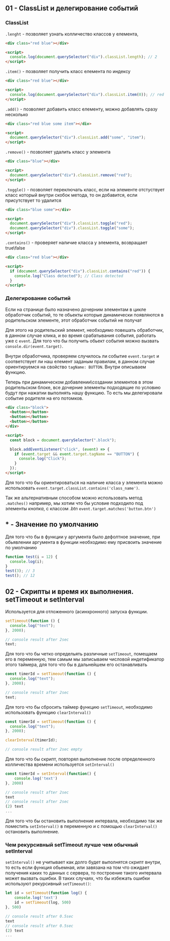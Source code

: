 ## 01 - ClassList и делегирование событий

### ClassList

`.lenght` - позволяет узнать колличество классов у елемента,

```html
<div class="red blue"></div>

<script>
  console.log(document.querySelector("div").classList.length); // 2
</script>
```

`.item()` - позволяет получить класс елемента по индексу

```html
<div class="red blue"></div>

<script>
  console.log(document.querySelector("div").classList.item(0)); // red
</script>
```

`.add()` - позволяет добавить класс елементу, можно добавлять сразу несколько

```html
<div class="red blue some item"></div>

<script>
  document.querySelector("div").classList.add("some", "item");
</script>
```

`.remove()` - позволяет удалить класс у элемента

```html
<div class="blue"></div>

<script>
  document.querySelector("div").classList.remove("red");
</script>
```

`.toggle()` - позволяет переключать класс, если на элементе отстуствует класс который внутри скобок метода, то он добавится, если присутствует то удалится

```html
<div class="blue some"></div>

<script>
  document.querySelector("div").classList.toggle("red");
  document.querySelector("div").classList.toggle("some");
</script>
```

`.contains()` - проверяет наличие класса у элемента, возвращает true\false

```html
<div class="red blue"></div>

<script>
  if (document.querySelector("div").classList.contains("red")) {
    console.log("Class detected"); // Class detected
  }
</script>
```

### Делегирование событий

Если на странице было назначено дочерним элементам в цикле обработчик событий, то те обьекты которые динамически появляются в родительском элементе, этот обработчик событий не получат

Для этого на родительский элемент, необходимо повешать обработчик, в данном случае клика, и во время срабатывания события, работать уже с `event`. Для того что бы получить обьект события можно вызвать `console.dir(event.target)`.

Внутри обработчика, проверяем случилось ли событие `event.target` и соответствует ли наш елемент заданым правилам, в данном случае ориентируемся на свойство `tagName: BUTTON`. Внутри описываем функцию.

Теперь при динамическом добавлении\создании элементов в этом родительском блоке, все дочерние элементы подходящие по условию будут при нажатии выполнять нашу функцию. То есть мы делегировали событие родителя на его потомков.

```html
<div class="block">
  <button></button>
  <button></button>
  <button></button>
</div>

<script>
  const block = document.querySelector(".block");

  block.addEventListener("click", (event) => {
    if (event.target && event.target.tagName == "BUTTON") {
      console.log("Click");
    }
  });
</script>
```

Для того что бы ориентироваться на наличие класса у элемента можно использовать `event.target.classList.contains('class_name')`.

Так же альтернативным способом можно использовать метод `.matches()` например, мы хотим что бы условие подходило под элементы _кнопка_, с классом _.btn_
`event.target.matches('button.btn')`

## \* - Значение по умолчанию

Для того что бы в функции у аргумента было дефолтное значение, при обьявлении аргумента в функции необходимо ему присвоить значение по умолчанию

```javascript
function test(i = 12) {
  console.log(i);
}
test(3); // 3
test(); // 12
```

## 02 - Скрипты и время их выполнения. setTimeout и setInterval

Используется для отложенного (асинхронного) запуска функции.

```javascript
setTimeout(function () {
  console.log("text");
}, 2000);

// console result after 2sec
text;
```

Для того что бы четко определьять различные `setTimeout`, помещаем его в переменную, тем самым мы записываем числовой индетификатор этого таймера, для того что бы в дальнейшем его останавливать

```javascript
const timerId = setTimeout(function () {
  console.log("text");
}, 2000);

// console result after 2sec
text;
```

Для того что бы сбросить таймер функцию `setTimeout`, необходимо использовать функцию `clearInterval()`

```javascript
const timerId = setTimeout(function () {
  console.log("text");
}, 2000);

clearInterval(timerId);

// console result after 2sec empty
```

Для того что бы скрипт, повторял выполнение после определенного колличества времени используется `setInterval()`

```javascript
const timerId = setInterval(function() {
	console.log('text')
}, 2000)

// console result after 2sec
text
// console result after 2sec
(2) text
...
```

Для того что бы остановить выполнение интервала, необходимо так же поместить `setInterval()` в переменную и с помощью `clearInterval()` остановить выполнение.

### Чем рекурсивный setTimeout лучше чем обычный setInterval

`setInterval()` не учитывает как долго будет выполнятся скрипт внутри, то есть если функция обьемная, или завязана на том что ожидает получения каких то данных с сервера, то построение такого интервала может вызвать ошибки. В таких случаях, что бы избежать ошибки используют рекурсивный `setTimeout()`:

```javascript
let id = setTimeout(function log() {
	console.log('text')
	id = setTimeout(log, 500)
}, 500)

// console result after 0.5sec
text
// console result after 0.5sec
(2) text
...
```
